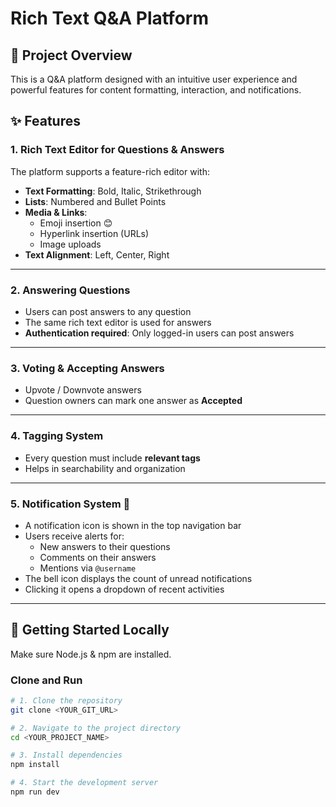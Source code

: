# Rich Text Q&A Platform

## 📘 Project Overview

This is a Q&A platform designed with an intuitive user experience and powerful features for content formatting, interaction, and notifications.


## ✨ Features

### 1. Rich Text Editor for Questions & Answers

The platform supports a feature-rich editor with:

- **Text Formatting**: Bold, Italic, Strikethrough
- **Lists**: Numbered and Bullet Points
- **Media & Links**:
  - Emoji insertion 😊
  - Hyperlink insertion (URLs)
  - Image uploads
- **Text Alignment**: Left, Center, Right

---

### 2. Answering Questions

- Users can post answers to any question
- The same rich text editor is used for answers
- **Authentication required**: Only logged-in users can post answers

---

### 3. Voting & Accepting Answers

- Upvote / Downvote answers
- Question owners can mark one answer as **Accepted**

---

### 4. Tagging System

- Every question must include **relevant tags**
- Helps in searchability and organization

---

### 5. Notification System 🔔

- A notification icon is shown in the top navigation bar
- Users receive alerts for:
  - New answers to their questions
  - Comments on their answers
  - Mentions via `@username`
- The bell icon displays the count of unread notifications
- Clicking it opens a dropdown of recent activities

---

## 🚀 Getting Started Locally

Make sure Node.js & npm are installed.

### Clone and Run

```sh
# 1. Clone the repository
git clone <YOUR_GIT_URL>

# 2. Navigate to the project directory
cd <YOUR_PROJECT_NAME>

# 3. Install dependencies
npm install

# 4. Start the development server
npm run dev
